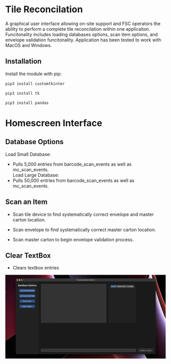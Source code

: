 # Tile Reconcilation
A graphical user interface allowing on-site support and FSC operators the ability to perform a complete tile reconcilation within one applicaiton.
Funcitonality includes loading databases options, scan item options, and envelope validation funcitonality. Application has been tested to work with MacOS and Windows.


## Installation
Install the module with pip:
```
pip3 install customtkinter
```
```
pip3 install tk
```
```
pip3 install pandas
```
# Homescreen Interface

## Database Options
Load Small Database:   
- Pulls 5,000 entries from barcode_scan_events as well as mc_scan_events.   
Load Large Database:   
- Pulls 50,000 entries from barcode_scan_events as well as mc_scan_events.

## Scan an Item
- Scan tile device to find systematically correct envelope and master carton location.   
   
- Scan envelope to find systematically correct master carton location.   
   
- Scan master carton to begin envelope validation process.  
## Clear TextBox
- Clears textbox entries
<img src="app_imgs/homescreen.png" width="1100"/>
